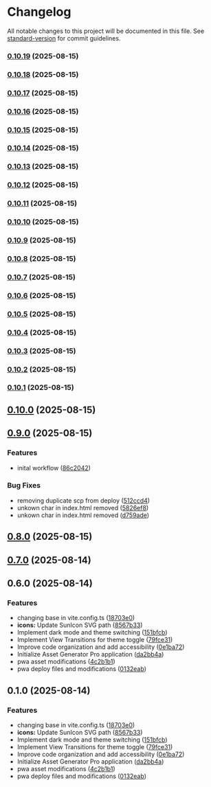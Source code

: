 # Changelog

All notable changes to this project will be documented in this file. See [standard-version](https://github.com/conventional-changelog/standard-version) for commit guidelines.

### [0.10.19](https://github.com/hdfiresky/Problembuddy-deploy/compare/v0.10.18...v0.10.19) (2025-08-15)

### [0.10.18](https://github.com/hdfiresky/Problembuddy-deploy/compare/v0.10.17...v0.10.18) (2025-08-15)

### [0.10.17](https://github.com/hdfiresky/Problembuddy-deploy/compare/v0.10.16...v0.10.17) (2025-08-15)

### [0.10.16](https://github.com/hdfiresky/Problembuddy-deploy/compare/v0.10.15...v0.10.16) (2025-08-15)

### [0.10.15](https://github.com/hdfiresky/Problembuddy-deploy/compare/v0.10.14...v0.10.15) (2025-08-15)

### [0.10.14](https://github.com/hdfiresky/Problembuddy-deploy/compare/v0.10.13...v0.10.14) (2025-08-15)

### [0.10.13](https://github.com/hdfiresky/Problembuddy-deploy/compare/v0.10.12...v0.10.13) (2025-08-15)

### [0.10.12](https://github.com/hdfiresky/Problembuddy-deploy/compare/v0.10.11...v0.10.12) (2025-08-15)

### [0.10.11](https://github.com/hdfiresky/Problembuddy-deploy/compare/v0.10.10...v0.10.11) (2025-08-15)

### [0.10.10](https://github.com/hdfiresky/Problembuddy-deploy/compare/v0.10.9...v0.10.10) (2025-08-15)

### [0.10.9](https://github.com/hdfiresky/Problembuddy-deploy/compare/v0.10.8...v0.10.9) (2025-08-15)

### [0.10.8](https://github.com/hdfiresky/Problembuddy-deploy/compare/v0.10.7...v0.10.8) (2025-08-15)

### [0.10.7](https://github.com/hdfiresky/Problembuddy-deploy/compare/v0.10.6...v0.10.7) (2025-08-15)

### [0.10.6](https://github.com/hdfiresky/Problembuddy-deploy/compare/v0.10.5...v0.10.6) (2025-08-15)

### [0.10.5](https://github.com/hdfiresky/Problembuddy-deploy/compare/v0.10.4...v0.10.5) (2025-08-15)

### [0.10.4](https://github.com/hdfiresky/Problembuddy-deploy/compare/v0.10.3...v0.10.4) (2025-08-15)

### [0.10.3](https://github.com/hdfiresky/Problembuddy-deploy/compare/v0.10.2...v0.10.3) (2025-08-15)

### [0.10.2](https://github.com/hdfiresky/Problembuddy-deploy/compare/v0.10.1...v0.10.2) (2025-08-15)

### [0.10.1](https://github.com/hdfiresky/Problembuddy-deploy/compare/v0.10.0...v0.10.1) (2025-08-15)

## [0.10.0](https://github.com/hdfiresky/Problembuddy-deploy/compare/v0.9.0...v0.10.0) (2025-08-15)

## [0.9.0](https://github.com/hdfiresky/Problembuddy-deploy/compare/v0.8.0...v0.9.0) (2025-08-15)


### Features

* inital workflow ([86c2042](https://github.com/hdfiresky/Problembuddy-deploy/commit/86c204285600e4a999b64fbe6f8a8ddaf9e6d1e0))


### Bug Fixes

* removing duplicate scp from deploy ([512ccd4](https://github.com/hdfiresky/Problembuddy-deploy/commit/512ccd4b07d707297a1d4b3b010aa38869d669b4))
* unkown char in index.html removed ([5826ef8](https://github.com/hdfiresky/Problembuddy-deploy/commit/5826ef8d3b99e7f603bb794f7f6fb97f1f920574))
* unkown char in index.html removed ([d759ade](https://github.com/hdfiresky/Problembuddy-deploy/commit/d759ade5449e7384cef975a801f18b35d03181f0))

## [0.8.0](https://github.com/hdfiresky/Problembuddy-deploy/compare/v0.7.0...v0.8.0) (2025-08-15)

## [0.7.0](https://github.com/hdfiresky/Problembuddy-deploy/compare/v0.6.0...v0.7.0) (2025-08-14)

## 0.6.0 (2025-08-14)


### Features

* changing base in vite.config.ts ([18703e0](https://github.com/hdfiresky/Problembuddy-deploy/commit/18703e048e6e065e7ece7dbe32acfa6745edce9b))
* **icons:** Update SunIcon SVG path ([8567b33](https://github.com/hdfiresky/Problembuddy-deploy/commit/8567b33751a6d3373912a43fc65f892622cb2dc6))
* Implement dark mode and theme switching ([151bfcb](https://github.com/hdfiresky/Problembuddy-deploy/commit/151bfcb103ba84c856af633950affabc60917ab4))
* Implement View Transitions for theme toggle ([79fce31](https://github.com/hdfiresky/Problembuddy-deploy/commit/79fce31a3af33e5630f377762e5efbc3fc14275b))
* Improve code organization and add accessibility ([0e1ba72](https://github.com/hdfiresky/Problembuddy-deploy/commit/0e1ba72093f2cb81e76a3a1b0393e293503f7978))
* Initialize Asset Generator Pro application ([da2bb4a](https://github.com/hdfiresky/Problembuddy-deploy/commit/da2bb4a43486b10b7e42749fe8c5f744d6711303))
* pwa asset modifications ([4c2b1b1](https://github.com/hdfiresky/Problembuddy-deploy/commit/4c2b1b1010d82481870d58c202a0202e00545333))
* pwa deploy files and modifications ([0132eab](https://github.com/hdfiresky/Problembuddy-deploy/commit/0132eabdd75de703160357e850debdf58ae7c5eb))

## 0.1.0 (2025-08-14)


### Features

* changing base in vite.config.ts ([18703e0](https://github.com/hdfiresky/Problembuddy-deploy/commit/18703e048e6e065e7ece7dbe32acfa6745edce9b))
* **icons:** Update SunIcon SVG path ([8567b33](https://github.com/hdfiresky/Problembuddy-deploy/commit/8567b33751a6d3373912a43fc65f892622cb2dc6))
* Implement dark mode and theme switching ([151bfcb](https://github.com/hdfiresky/Problembuddy-deploy/commit/151bfcb103ba84c856af633950affabc60917ab4))
* Implement View Transitions for theme toggle ([79fce31](https://github.com/hdfiresky/Problembuddy-deploy/commit/79fce31a3af33e5630f377762e5efbc3fc14275b))
* Improve code organization and add accessibility ([0e1ba72](https://github.com/hdfiresky/Problembuddy-deploy/commit/0e1ba72093f2cb81e76a3a1b0393e293503f7978))
* Initialize Asset Generator Pro application ([da2bb4a](https://github.com/hdfiresky/Problembuddy-deploy/commit/da2bb4a43486b10b7e42749fe8c5f744d6711303))
* pwa asset modifications ([4c2b1b1](https://github.com/hdfiresky/Problembuddy-deploy/commit/4c2b1b1010d82481870d58c202a0202e00545333))
* pwa deploy files and modifications ([0132eab](https://github.com/hdfiresky/Problembuddy-deploy/commit/0132eabdd75de703160357e850debdf58ae7c5eb))
